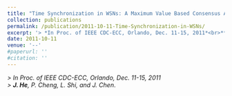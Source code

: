 ```yaml
---
title: "Time Synchronization in WSNs: A Maximum Value Based Consensus Approach"
collection: publications
permalink: /publication/2011-10-11-Time-Synchronization-in-WSNs/
excerpt: '> *In Proc. of IEEE CDC-ECC, Orlando, Dec. 11-15, 2011*<br>***J. He**, P. Cheng, L. Shi, and J. Chen*.'
date: 2011-10-11
venue: '--'
#paperurl: ''
#citation: ''
---
```

*> In Proc. of IEEE CDC-ECC, Orlando, Dec. 11-15, 2011*  
*> **J. He**, P. Cheng, L. Shi, and J. Chen*.